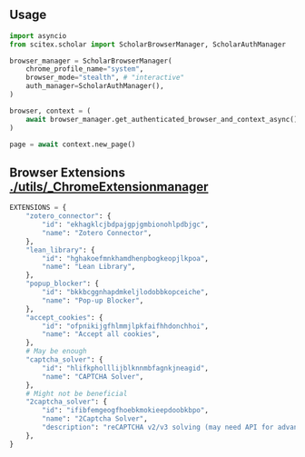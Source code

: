 <!-- ---
!-- Timestamp: 2025-08-15 18:45:03
!-- Author: ywatanabe
!-- File: /home/ywatanabe/proj/SciTeX-Code/src/scitex/scholar/browser/README.md
!-- --- -->

## Usage

```python
import asyncio
from scitex.scholar import ScholarBrowserManager, ScholarAuthManager

browser_manager = ScholarBrowserManager(
    chrome_profile_name="system",
    browser_mode="stealth", # "interactive"
    auth_manager=ScholarAuthManager(),
)

browser, context = (
    await browser_manager.get_authenticated_browser_and_context_async()
)

page = await context.new_page()
```

## Browser Extensions [./utils/_ChromeExtensionmanager](./utils/_ChromeExtensionmanager)

``` python
EXTENSIONS = {
    "zotero_connector": {
        "id": "ekhagklcjbdpajgpjgmbionohlpdbjgc",
        "name": "Zotero Connector",
    },
    "lean_library": {
        "id": "hghakoefmnkhamdhenpbogkeopjlkpoa",
        "name": "Lean Library",
    },
    "popup_blocker": {
        "id": "bkkbcggnhapdmkeljlodobbkopceiche",
        "name": "Pop-up Blocker",
    },
    "accept_cookies": {
        "id": "ofpnikijgfhlmmjlpkfaifhhdonchhoi",
        "name": "Accept all cookies",
    },
    # May be enough
    "captcha_solver": {
        "id": "hlifkpholllijblknnmbfagnkjneagid",
        "name": "CAPTCHA Solver",
    },
    # Might not be beneficial
    "2captcha_solver": {
        "id": "ifibfemgeogfhoebkmokieepdoobkbpo",
        "name": "2Captcha Solver",
        "description": "reCAPTCHA v2/v3 solving (may need API for advanced features)",
    },
}
```

<!-- EOF -->